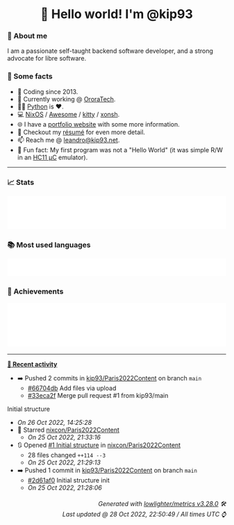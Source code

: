 <!-- README template, populated using this action:
     https://github.com/kip93/kip93/blob/main/.github/workflows/readme.yml. -->

<h1 align="center">👋 Hello world! I'm @kip93</h1> <!-- LOGIN => username -->

### 👤 About me

I am a passionate self-taught backend software developer, and a strong advocate for libre software.


### 💬 Some facts

* 📅 Coding since 2013.
* 💼 Currently working @ [OroraTech](https://ororatech.com/).
* 👨‍💻 [Python](https://github.com/search?q=user%3Akip93&l=python) is ❤️. <!-- LOGIN => username -->
* 💻 [NixOS](https://github.com/NixOS/) /
     [Awesome](https://github.com/awesomeWM/) /
     [kitty](https://github.com/kovidgoyal/kitty/) /
     [xonsh](https://github.com/xonsh/).
* 🌐 I have a [portfolio website](https://kip93.net/) with some more information.
* 📝 Checkout my [résumé](https://kip93.net/resume/) for even more detail.
* 📫 Reach me @ [leandro@kip93.net](mailto:leandro@kip93.net).
* 🎲 Fun fact: My first program was not a "Hello World" (it was simple R/W in an [HC11 µC](https://en.wikipedia.org/wiki/68HC11) emulator).


-----------------------------------------------------------------------------------------------------------------------


### 📈 Stats

![](./stats.svg)


### 📚 Most used languages <!-- by percentage, in decreasing order -->

![](./languages.svg)


### 🏅 Achievements

![](./achievements.svg)


-----------------------------------------------------------------------------------------------------------------------


**[📰 Recent activity](https://github.com/kip93)**
* ➡️ Pushed 2 commits in [kip93/Paris2022Content](https://github.com/kip93/Paris2022Content) on branch `main`
  * [#66704db](https://github.com/kip93/Paris2022Content/commit/66704db) Add files via upload
  * [#33eca2f](https://github.com/kip93/Paris2022Content/commit/33eca2f) Merge pull request #1 from kip93/main

Initial structure
  * *On 26 Oct 2022, 14:25:28*
* 🌟 Starred [nixcon/Paris2022Content](https://github.com/nixcon/Paris2022Content)
  * *On 25 Oct 2022, 21:33:16*
* 🔃 Opened [#1 Initial structure](https://github.com/nixcon/Paris2022Content/pull/1) in [nixcon/Paris2022Content](https://github.com/nixcon/Paris2022Content)
  * 28 files changed `++114 --3`
  * *On 25 Oct 2022, 21:29:13*
* ➡️ Pushed 1 commit in [kip93/Paris2022Content](https://github.com/kip93/Paris2022Content) on branch `main`
  * [#2d61af0](https://github.com/kip93/Paris2022Content/commit/2d61af0) Initial structure init
  * *On 25 Oct 2022, 21:28:06*
 <!-- Last activity -->


<h6 align="right"><em>
    Generated with <a href="https://github.com/lowlighter/metrics/tree/latest/">lowlighter/metrics v3.28.0</a> 🛠️<br> <!-- VERSION => MAJOR.minor.patch -->
    Last updated @ 28 Oct 2022, 22:50:49 / All times UTC ⌚ <!-- meta.generated => DD/MM/YYYY, hh:mm -->
</em></h6>
